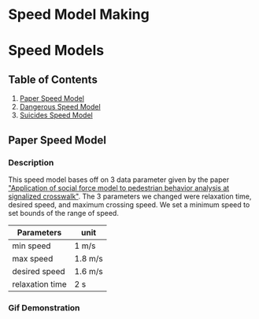 Speed Model Making
===

# Speed Models

## Table of Contents
1. [Paper Speed Model]()
2. [Dangerous Speed Model]()
3. [Suicides Speed Model]()

## Paper Speed Model

### Description
This speed model bases off on 3 data parameter given by the paper ["Application of social force model to pedestrian behavior analysis at signalized crosswalk"](). The 3 parameters we changed were relaxation time, desired speed, and maximum crossing speed. We set a minimum speed to set bounds of the range of speed.

| Parameters      | unit    |
| --------------- | ------- |
| min speed       | 1 m/s   |
| max speed       | 1.8 m/s |
| desired speed   | 1.6 m/s |
| relaxation time | 2 s     |

### Gif Demonstration

<img src='' title ='' alt=''/>
